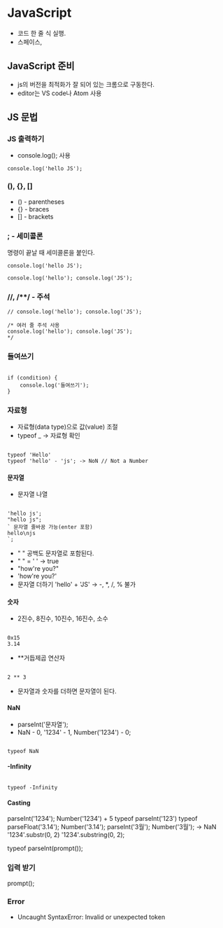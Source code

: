 
# JavaScript
* 코드 한 줄 식 실행.
* 스페이스, 

## JavaScript 준비
* js의 버전을 최적화가 잘 되어 있는 크롬으로 구동한다.
* editor는 VS code나 Atom 사용

## JS 문법
### JS 출력하기
* console.log(); 사용
<pre><code>console.log('hello JS');
</code></pre>

### (), {}, []
* () - parentheses
* {} - braces
* [] - brackets

### ; - 세미콜론
명령이 끝날 때 세미콜론을 붙인다.
<pre><code>console.log('hello JS');
</code></pre>
<pre><code>console.log('hello'); console.log('JS');
</code></pre>

### //, /**/ - 주석
<pre><code>// console.log('hello'); console.log('JS');
</code></pre>
<pre><code>/* 여러 줄 주석 사용
console.log('hello'); console.log('JS');
*/
</code></pre>

### 들여쓰기
<pre><code>
if (condition) {
    console.log('들여쓰기');
}
</code></pre>

### 자료형
* 자료형(data type)으로 값(value) 조절
* typeof _ -> 자료형 확인
<pre><code>
typeof 'Hello'
typeof 'hello' - 'js'; -> NoN // Not a Number
</code></pre>

#### 문자열
* 문자열 나열
<pre><code>
'hello js';
"hello js";
` 문자열 줄바꿈 가능(enter 포함)
hello\njs
`;
</code></pre>
* " " 공백도 문자열로 포함된다.
* "   " = '   ' -> true
* "how're you?"
* 'how\'re you?'
* 문자열 더하기 'hello' + 'JS' -> -, *, /, % 불가

#### 숫자
* 2진수, 8진수, 10진수, 16진수, 소수
<pre><code>
0x15
3.14
</code></pre>
* **거듭제곱 연산자
<pre><code>
2 ** 3
</code></pre>

* 문자열과 숫자를 더하면 문자열이 된다.

#### NaN
* parseInt('문자열');
* NaN - 0, '1234' - 1, Number('1234') - 0;

<pre><code>
typeof NaN
</code></pre>

#### -Infinity
<pre><code>
typeof -Infinity
</code></pre>



#### Casting
parseInt('1234');
Number('1234') + 5
typeof parseInt('123')
typeof parseFloat('3.14');
Number('3.14');
parseInt('3월');
Number('3월'); -> NaN
'1234'.substr(0, 2)
'1234'.substring(0, 2);

typeof parseInt(prompt());

### 입력 받기
prompt();



### Error
* Uncaught SyntaxError: Invalid or unexpected token